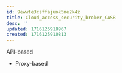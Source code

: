 ```yaml
---
id: 9ewwte3csffajuok5ne2k4z
title: Cloud_access_security_broker_CASB
desc: ''
updated: 1716125918967
created: 1716125910813
---
```

API-based
- Proxy-based